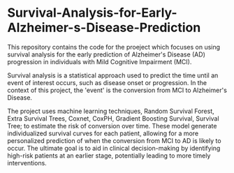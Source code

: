 # Survival-Analysis-for-Early-Alzheimer-s-Disease-Prediction

This repository contains the code for the proeject which focuses on using survival analysis for the early prediction of Alzheimer's Disease (AD) progression in individuals with Mild Cognitive Impairment (MCI). 

Survival analysis is a statistical approach used to predict the time until an event of interest occurs, such as disease onset or progression. In the context of this project, the 'event' is the conversion from MCI to Alzheimer's Disease.

The project uses machine learning techniques, Random Survival Forest, Extra Survival Trees, Coxnet, CoxPH, Gradient Boosting Survival, Survival Tree; to estimate the risk of conversion over time. These model generate individualized survival curves for each patient, allowing for a more personalized prediction of when the conversion from MCI to AD is likely to occur. The ultimate goal is to aid in clinical decision-making by identifying high-risk patients at an earlier stage, potentially leading to more timely interventions.
